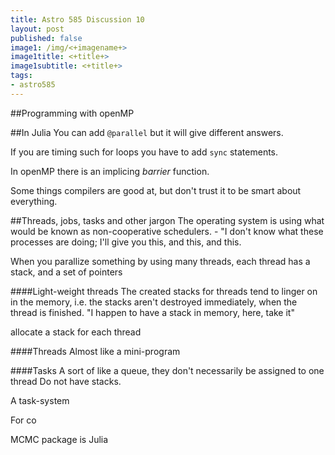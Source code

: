 ```yaml
---
title: Astro 585 Discussion 10
layout: post
published: false
image1: /img/<+imagename+>
image1title: <+title+>
image1subtitle: <+title+>
tags:
- astro585 
---
```


##Programming with openMP

##In Julia
You can add <code>@parallel</code> but it will give different answers.

If you are timing such for loops you have to add <code>sync</code> statements.

In openMP there is an implicing _barrier_ function.

Some things compilers are good at, but don't trust it to be smart about everything. 

##Threads, jobs, tasks and other jargon
The operating system is using what would be known as non-cooperative schedulers. - "I don't know what these processes are doing; I'll give you this, and this, and this.

When you parallize something by using many threads, each thread has a stack, and a set of pointers

####Light-weight threads
The created stacks for threads tend to linger on in the memory, i.e. the stacks aren't destroyed immediately, when the thread is finished.
"I happen to have a stack in memory, here, take it" 

allocate a stack for each thread

####Threads
Almost like a mini-program

####Tasks
A sort of like a queue, they don't necessarily be assigned to one thread
Do not have stacks.

A task-system 

For co

MCMC package is Julia


